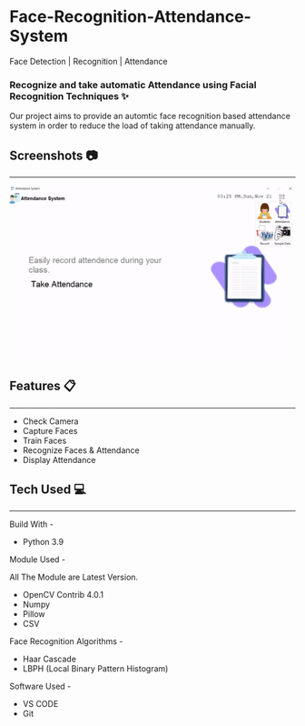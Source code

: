 # Face-Recognition-Attendance-System
Face Detection | Recognition | Attendance
### Recognize and take automatic Attendance using Facial Recognition Techniques :sparkles:

Our project aims to provide an automtic face recognition based attendance system in order to reduce the load of taking attendance manually.

## Screenshots :camera:
-----------------------------------
![](https://github.com/Srishtikumari2002/Face-Recognition-Attendance-System/blob/main/demo.gif)

## Features :clipboard:
---------------------------
* Check Camera
* Capture Faces
* Train Faces
* Recognize Faces & Attendance
* Display Attendance

## Tech Used :computer:
--------------------------
Build With - 
* Python 3.9

Module Used -

All The Module are Latest Version.
* OpenCV Contrib 4.0.1
* Numpy
* Pillow
* CSV


Face Recognition Algorithms -
* Haar Cascade
* LBPH (Local Binary Pattern Histogram)

Software Used -
* VS CODE 
* Git
